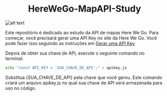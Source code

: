 
<h1 align="center">HereWeGo-MapAPI-Study</h1>

![alt text](https://upload.wikimedia.org/wikipedia/commons/thumb/c/c7/HERE_logo.svg/1200px-HERE_logo.svg.png)


Este repositório é dedicado ao estudo da API de mapas Here We Go. Para começar, você precisará gerar uma API Key no site da Here We Go. Você pode fazer isso seguindo as instruções em [Gerar uma API Key](https://www.here.com/docs/bundle/identity-and-access-management-developer-guide/page/topics/dev-apikey.html).

Depois de obter sua chave de API, execute o seguinte comando no terminal:

```bash
echo "const API_KEY = 'SUA_CHAVE_DE_API';" > apikey.js
```

Substitua {SUA_CHAVE_DE_API} pela chave que você gerou. Este comando criará um arquivo apikey.js no qual sua chave de API será armazenada para uso no código.